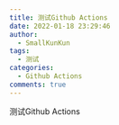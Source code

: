 ```yaml
---
title: 测试Github Actions
date: 2022-01-18 23:29:46
author:
  - SmallKunKun
tags:
  - 测试
categories:
  - Github Actions
comments: true
---
```

测试Github Actions